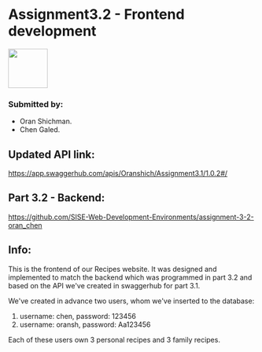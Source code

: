  # Assignment3.2 - Frontend development 
 
 <img src="https://github.com/SISE-Web-Development-Environments/assignment-3-2-oran_chen/blob/master/download.jpg" height="80">

### Submitted by:
* Oran Shichman.
* Chen Galed.

## Updated API link:
https://app.swaggerhub.com/apis/Oranshich/Assignment3.1/1.0.2#/

## Part 3.2 - Backend:
https://github.com/SISE-Web-Development-Environments/assignment-3-2-oran_chen

Info:
-----
This is the frontend of our Recipes website. It was designed and implemented to match the backend which was programmed in part 3.2 and based on the API we've created in swaggerhub for part 3.1.

We've created in advance two users, whom we've inserted to the database:
1. username: chen, password: 123456
2. username: oransh, password: Aa123456

Each of these users own 3 personal recipes and 3 family recipes.

